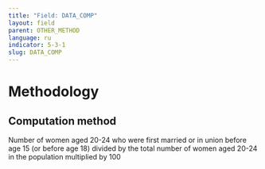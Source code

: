```yaml
---
title: "Field: DATA_COMP"
layout: field
parent: OTHER_METHOD
language: ru
indicator: 5-3-1
slug: DATA_COMP
---
```

# Methodology

## Computation method

Number of women aged 20-24 who were first married or in union before age 15 (or before age 18) divided by the total number of women aged 20-24 in the population multiplied by 100